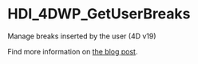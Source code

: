 # HDI_4DWP_GetUserBreaks
 
Manage breaks inserted by the user (4D v19) 

Find more information on [the blog post](https://blog.4d.com/4d-write-pro-easily-locate-all-the-breaks/).
